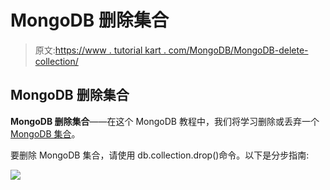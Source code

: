 # MongoDB 删除集合

> 原文:[https://www . tutorial kart . com/MongoDB/MongoDB-delete-collection/](https://www.tutorialkart.com/mongodb/mongodb-delete-collection/)

## MongoDB 删除集合

**MongoDB 删除集合**——在这个 MongoDB 教程中，我们将学习删除或丢弃一个 [MongoDB 集合](https://www.tutorialkart.com/mongodb/mongodb-collection/)。

要删除 MongoDB 集合，请使用 db.collection.drop()命令。以下是分步指南:

[![](../Images/925da31b32d6bc3827932f6c8afb11bb.png)](https://www.tutorialkart.com/)